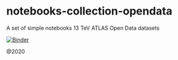 # notebooks-collection-opendata
A set of simple notebooks 13 TeV ATLAS Open Data datasets

[![Binder](https://mybinder.org/badge_logo.svg)](https://mybinder.org/v2/gh/robinnewhouse/notebooks-collection-opendata/master)

@2020
